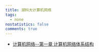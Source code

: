 ```yaml
---
title: 湖科大计算机网络
tags:
  - none
nostatistics: false
comments: true
---
```


- [计算机网络--第一章 计算机网络体系结构](https://www.cnblogs.com/ning0713/collections/27748)